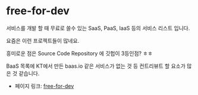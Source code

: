  # free-for-dev

서비스를 개발 할 때 무료로 쓸수 있는 SaaS, PaaS, IaaS 등의 서비스 리스트 입니다.

요즘은 이런 프로젝트들이 많네요.

흥미로운 점은 Source Code Repository 에 깃헙이 3등인점? ㅎㅎ

BaaS 목록에 KT에서 만든 baas.io 같은 서비스가 없는 것 등 컨트리뷰트 할 요소가 많은 것 같습니다.

 - 페이지 링크: [free-for-dev](https://github.com/ripienaar/free-for-dev)
